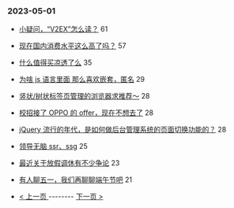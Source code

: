 ### 2023-05-01 
- [小疑问，“V2EX”怎么读？](https://www.v2ex.com/t/936639) 61
- [现在国内消费水平这么高了吗？](https://www.v2ex.com/t/936713) 57
- [什么值得买凉透了么](https://www.v2ex.com/t/936711) 35
- [为啥 js 语言里面 那么喜欢嵌套，匿名](https://www.v2ex.com/t/936734) 29
- [竖状/树状标签页管理的浏览器求推荐～](https://www.v2ex.com/t/936658) 28
- [校招接了 OPPO 的 offer，现在不想去了](https://www.v2ex.com/t/936672) 28
- [jQuery 流行的年代，是如何做后台管理系统的页面切换功能的？](https://www.v2ex.com/t/936685) 28
- [领导无脑 ssr、ssg](https://www.v2ex.com/t/936720) 25
- [最近关于放假调休有不少争论](https://www.v2ex.com/t/936693) 23
- [有人聊五一，我们再聊聊端午节吧](https://www.v2ex.com/t/936653) 21 

- [ < 上一页 ](https://github.com/able8/v2ex-hot-record/blob/master/2023-04-30.md) -------- [ 下一页 > ](https://github.com/able8/v2ex-hot-record/blob/master/2023-05-02.md)